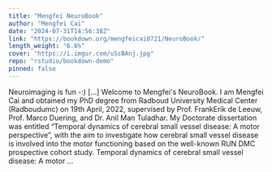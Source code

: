 ```yaml
---
title: "Mengfei NeuroBook"
author: "Mengfei Cai"
date: "2024-07-31T14:56:38Z"
link: "https://bookdown.org/mengfeicai0721/NeuroBook/"
length_weight: "6.6%"
cover: "https://i.imgur.com/uSsBAnj.jpg"
repo: "rstudio/bookdown-demo"
pinned: false
---
```


Neuroimaging is fun -:) [...] Welcome to Mengfei's NeuroBook. I am Mengfei Cai and obtained my PhD degree from Radboud University Medical Center (Radboudumc) on 19th April, 2022, supervised by Prof. FrankErik de Leeuw, Prof. Marco Duering, and Dr. Anil Man Tuladhar. My Doctorate dissertation was entitled “Temporal dynamics of cerebral small vessel disease: A motor perspective”, with the aim to investigate how cerebral small vessel disease is involved into the motor functioning based on the well-known RUN DMC prospective cohort study. Temporal dynamics of cerebral small vessel disease: A motor  ...
